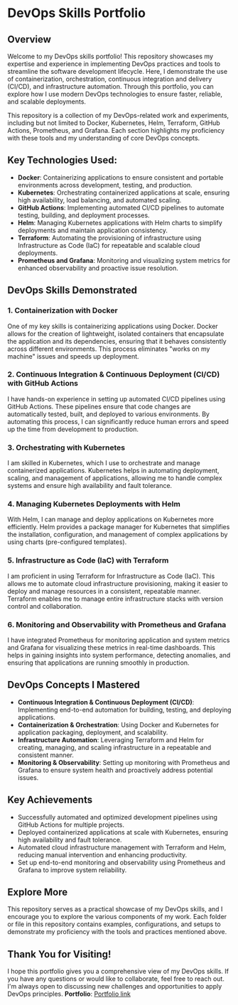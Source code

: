 # DevOps Skills Portfolio

## Overview
Welcome to my DevOps skills portfolio! This repository showcases my expertise and experience in implementing DevOps practices and tools to streamline the software development lifecycle. Here, I demonstrate the use of containerization, orchestration, continuous integration and delivery (CI/CD), and infrastructure automation. Through this portfolio, you can explore how I use modern DevOps technologies to ensure faster, reliable, and scalable deployments.

This repository is a collection of my DevOps-related work and experiments, including but not limited to Docker, Kubernetes, Helm, Terraform, GitHub Actions, Prometheus, and Grafana. Each section highlights my proficiency with these tools and my understanding of core DevOps concepts.

## Key Technologies Used:
- **Docker**: Containerizing applications to ensure consistent and portable environments across development, testing, and production.
- **Kubernetes**: Orchestrating containerized applications at scale, ensuring high availability, load balancing, and automated scaling.
- **GitHub Actions**: Implementing automated CI/CD pipelines to automate testing, building, and deployment processes.
- **Helm**: Managing Kubernetes applications with Helm charts to simplify deployments and maintain application consistency.
- **Terraform**: Automating the provisioning of infrastructure using Infrastructure as Code (IaC) for repeatable and scalable cloud deployments.
- **Prometheus and Grafana**: Monitoring and visualizing system metrics for enhanced observability and proactive issue resolution.

## DevOps Skills Demonstrated

### 1. Containerization with Docker
One of my key skills is containerizing applications using Docker. Docker allows for the creation of lightweight, isolated containers that encapsulate the application and its dependencies, ensuring that it behaves consistently across different environments. This process eliminates "works on my machine" issues and speeds up deployment.

### 2. Continuous Integration & Continuous Deployment (CI/CD) with GitHub Actions
I have hands-on experience in setting up automated CI/CD pipelines using GitHub Actions. These pipelines ensure that code changes are automatically tested, built, and deployed to various environments. By automating this process, I can significantly reduce human errors and speed up the time from development to production.

### 3. Orchestrating with Kubernetes
I am skilled in Kubernetes, which I use to orchestrate and manage containerized applications. Kubernetes helps in automating deployment, scaling, and management of applications, allowing me to handle complex systems and ensure high availability and fault tolerance.

### 4. Managing Kubernetes Deployments with Helm
With Helm, I can manage and deploy applications on Kubernetes more efficiently. Helm provides a package manager for Kubernetes that simplifies the installation, configuration, and management of complex applications by using charts (pre-configured templates).

### 5. Infrastructure as Code (IaC) with Terraform
I am proficient in using Terraform for Infrastructure as Code (IaC). This allows me to automate cloud infrastructure provisioning, making it easier to deploy and manage resources in a consistent, repeatable manner. Terraform enables me to manage entire infrastructure stacks with version control and collaboration.

### 6. Monitoring and Observability with Prometheus and Grafana
I have integrated Prometheus for monitoring application and system metrics and Grafana for visualizing these metrics in real-time dashboards. This helps in gaining insights into system performance, detecting anomalies, and ensuring that applications are running smoothly in production.

## DevOps Concepts I Mastered
- **Continuous Integration & Continuous Deployment (CI/CD)**: Implementing end-to-end automation for building, testing, and deploying applications.
- **Containerization & Orchestration**: Using Docker and Kubernetes for application packaging, deployment, and scalability.
- **Infrastructure Automation**: Leveraging Terraform and Helm for creating, managing, and scaling infrastructure in a repeatable and consistent manner.
- **Monitoring & Observability**: Setting up monitoring with Prometheus and Grafana to ensure system health and proactively address potential issues.

## Key Achievements
- Successfully automated and optimized development pipelines using GitHub Actions for multiple projects.
- Deployed containerized applications at scale with Kubernetes, ensuring high availability and fault tolerance.
- Automated cloud infrastructure management with Terraform and Helm, reducing manual intervention and enhancing productivity.
- Set up end-to-end monitoring and observability using Prometheus and Grafana to improve system reliability.

## Explore More
This repository serves as a practical showcase of my DevOps skills, and I encourage you to explore the various components of my work. Each folder or file in this repository contains examples, configurations, and setups to demonstrate my proficiency with the tools and practices mentioned above.

## Thank You for Visiting!
I hope this portfolio gives you a comprehensive view of my DevOps skills. If you have any questions or would like to collaborate, feel free to reach out. I'm always open to discussing new challenges and opportunities to apply DevOps principles.
**Portfolio**: [Portfolio link](https://huzaifa-haider.github.io/)